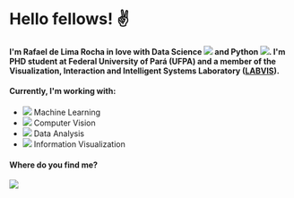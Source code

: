 # Hello fellows! :v:

#### I'm Rafael de Lima Rocha in love with Data Science <Image src=icons/data_science.png> and Python <Image src=icons/python.png>. I'm PHD student at Federal University of Pará (UFPA) and a member of the Visualization, Interaction and Intelligent Systems Laboratory ([LABVIS](http://labvis.ufpa.br/)).

#### Currently, I'm working with:

* <Image src=icons/machine_learning.png> Machine Learning
* <Image src=icons/computer_vision.png> Computer Vision
* <Image src=icons/data_analysis.png> Data Analysis
* <Image src=icons/information_visualization.png> Information Visualization

#### Where do you find me?
[<img src="https://img.shields.io/badge/LinkedIn-0077B5?style=for-the-badge&logo=linkedin&logoColor=white" />](https://www.linkedin.com/in/rlrocha/)
<!-- ![image](https://img.shields.io/badge/LinkedIn-0077B5?style=for-the-badge&logo=linkedin&logoColor=white") -->

<!-- Exemplo para adicionar autor no Github
[<img src="https://img.shields.io/badge/author-rlrocha-orange?style=flat-square"/>](https://github.com/rlrocha) -->

<!-- Exemplo para abrir código no Colab.
[![Open In Colab](https://colab.research.google.com/assets/colab-badge.svg)](https://colab.research.google.com/drive/1Lm6lFR8w1MgHgxzJ_KIFvyCM7XVocC01?usp=sharing) -->
